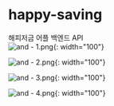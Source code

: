 # happy-saving
해피저금 어플 백엔드 API       
 ![and - 1.png](https://img1.daumcdn.net/thumb/R1280x0/?scode=mtistory2&fname=https%3A%2F%2Fblog.kakaocdn.net%2Fdn%2Fchjh75%2FbtsIhaGQOTj%2Fr4XeFL2o6kpyzZ2sywIHK1%2Fimg.png){: width="100"}

![and - 2.png](https://img1.daumcdn.net/thumb/R1280x0/?scode=mtistory2&fname=https%3A%2F%2Fblog.kakaocdn.net%2Fdn%2Fq3QCV%2FbtsIhhr88oh%2F6xGBdHTUPJFflWA0eYmkgk%2Fimg.png){: width="100"}

![and - 3.png](https://img1.daumcdn.net/thumb/R1280x0/?scode=mtistory2&fname=https%3A%2F%2Fblog.kakaocdn.net%2Fdn%2FbczeoY%2FbtsIhg7QM1e%2FOU1nzn4Q65kVuSXIFSyenK%2Fimg.png){: width="100"}

![and - 4.png](https://img1.daumcdn.net/thumb/R1280x0/?scode=mtistory2&fname=https%3A%2F%2Fblog.kakaocdn.net%2Fdn%2FmLSGU%2FbtsIipW1n38%2FmGdQcvQSAIMF3wr6Yf4Hc0%2Fimg.png){: width="100"}
